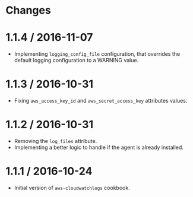 Changes
=======

# 1.1.4 / 2016-11-07
* Implementing `logging_config_file` configuration, that overrides the default logging configuration to a WARNING value.

# 1.1.3 / 2016-10-31
* Fixing `aws_access_key_id` and `aws_secret_access_key` attributes values.

# 1.1.2 / 2016-10-31

* Removing the `log_files` attribute.
* Implementing a better logic to handle if the agent is already installed.

# 1.1.1 / 2016-10-24

* Initial version of `aws-cloudwatchlogs` cookbook.
